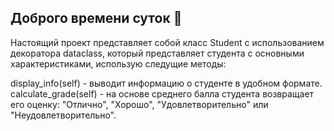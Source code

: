 ## Доброго времени суток 🌱
Настоящий проект представляет собой класс Student с использованием декоратора dataclass, который представляет студента с основными характеристиками, использую следущие методы:

display_info(self) - выводит информацию о студенте в удобном формате.
calculate_grade(self) - на основе среднего балла студента возвращает его оценку: "Отлично", "Хорошо", "Удовлетворительно" или "Неудовлетворительно".

<!--
**lilweeny/LILWEENY** is a ✨ _special_ ✨ repository because its `README.md` (this file) appears on your GitHub profile.

Here are some ideas to get you started:

- 🔭 I’m currently working on ...
- 🌱 I’m currently learning ...
- 👯 I’m looking to collaborate on ...
- 🤔 I’m looking for help with ...
- 💬 Ask me about ...
- 📫 How to reach me: ...
- 😄 Pronouns: ...
- ⚡ Fun fact: ...
-->
